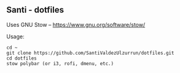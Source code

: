 Santi - dotfiles
----------------

Uses GNU Stow – https://www.gnu.org/software/stow/

Usage: 
```
cd ~  
git clone https://github.com/SantiValdezUlzurrun/dotfiles.git
cd dotfiles  
stow polybar (or i3, rofi, dmenu, etc.)
```
